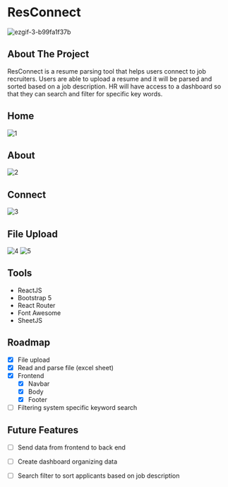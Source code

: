# ResConnect
![ezgif-3-b99fa1f37b](https://user-images.githubusercontent.com/55722392/178073146-50998a2a-d78f-4ea8-a122-7bfd84ce50ed.gif)

<!-- ABOUT THE PROJECT -->
## About The Project

ResConnect is a resume parsing tool that helps users connect to job recruiters. Users are able to upload a resume and it will be parsed and sorted based on a job description. HR will have access to a dashboard so that they can search and filter for specific key words.

## Home

![1](https://user-images.githubusercontent.com/55722392/178073902-45e91023-5b6b-460a-a4fb-e6b91f72f9a2.png)

## About

![2](https://user-images.githubusercontent.com/55722392/178073907-d4824f1b-2b13-4580-9147-61d2c094c609.png)

## Connect

![3](https://user-images.githubusercontent.com/55722392/178073818-a477d195-9854-49e4-b39a-334e856d1995.png)

## File Upload

![4](https://user-images.githubusercontent.com/55722392/178073820-fbb30dfc-a558-4c37-8592-9e251491e773.png)
![5](https://user-images.githubusercontent.com/55722392/178073824-7cd89ae0-5bc4-497d-a3e4-f3f238c1d7a4.png)

## Tools
 * ReactJS
 * Bootstrap 5
 * React Router
 * Font Awesome
 * SheetJS

<!-- ROADMAP -->
## Roadmap

- [x] File upload
- [x] Read and parse file (excel sheet)
- [x] Frontend
  - [x] Navbar
  - [x] Body
  - [x] Footer
- [ ] Filtering system specific keyword search

## Future Features

- [ ] Send data from frontend to back end
- [ ] Create dashboard organizing data
- [ ] Search filter to sort applicants based on job description

